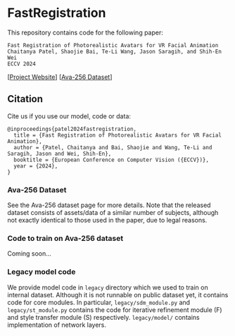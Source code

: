 # FastRegistration
This repository contains code for the following paper:
```
Fast Registration of Photorealistic Avatars for VR Facial Animation  
Chaitanya Patel, Shaojie Bai, Te-Li Wang, Jason Saragih, and Shih-En Wei  
ECCV 2024
```
[[Project Website](https://chaitanya100100.github.io/FastRegistration/)]
[[Ava-256 Dataset](https://about.meta.com/realitylabs/codecavatars/ava256/)]

## Citation
Cite us if you use our model, code or data:
```
@inproceedings{patel2024fastregistration,
  title = {Fast Registration of Photorealistic Avatars for VR Facial Animation},
  author = {Patel, Chaitanya and Bai, Shaojie and Wang, Te-Li and Saragih, Jason and Wei, Shih-En},
  booktitle = {European Conference on Computer Vision ({ECCV})},
  year = {2024},
}
```

### Ava-256 Dataset
See the Ava-256 dataset page for more details. Note that the released dataset consists of assets/data of a similar number of subjects, although not exactly identical to those used in the paper, due to legal reasons.

### Code to train on Ava-256 dataset
Coming soon...

### Legacy model code
We provide model code in `legacy` directory which we used to train on internal dataset. Although it is not runnable on public dataset yet, it contains code for core modules. In particular, `legacy/sdm_module.py` and `legacy/st_module.py` contains the code for iterative refinement module (F) and style transfer module (S) respectively. `legacy/model/` contains implementation of network layers.